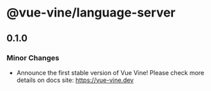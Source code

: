 # @vue-vine/language-server

## 0.1.0

### Minor Changes

- Announce the first stable version of Vue Vine! Please check more details on docs site: https://vue-vine.dev

